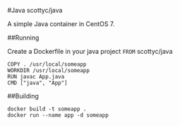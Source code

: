 #Java
scottyc/java

A simple Java container in CentOS 7.


##Running

Create a Dockerfile in your java project ```FROM``` scottyc/java
```
COPY . /usr/local/someapp
WORKDIR /usr/local/someapp
RUN javac App.java
CMD ["java", "App"] 
```
##Building
```
docker build -t someapp .
docker run --name app -d someapp
```